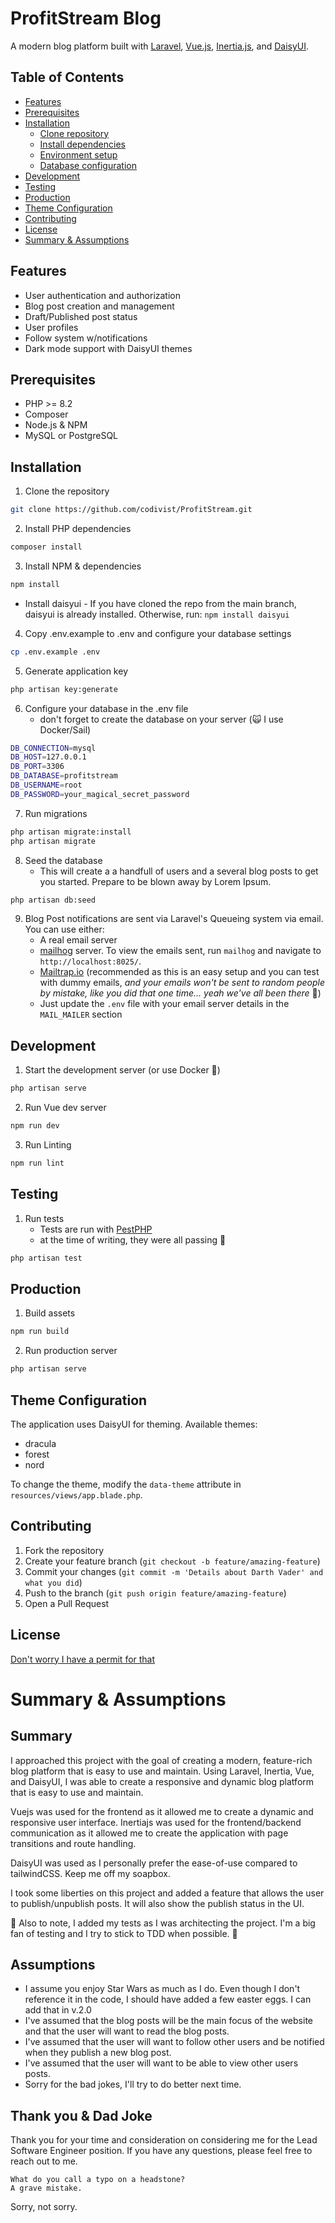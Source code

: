 # ProfitStream Blog

A modern blog platform built with [Laravel](https://laravel.com/), [Vue.js](https://vuejs.org/), [Inertia.js](https://inertiajs.com/), and [DaisyUI](https://daisyui.com/).

## Table of Contents

- [Features](#features)
- [Prerequisites](#prerequisites)
- [Installation](#installation)
  - [Clone repository](#installation)
  - [Install dependencies](#installation)
  - [Environment setup](#installation)
  - [Database configuration](#installation)
- [Development](#development)
- [Testing](#testing)
- [Production](#production)
- [Theme Configuration](#theme-configuration)
- [Contributing](#contributing)
- [License](#license)
- [Summary & Assumptions](#summary--assumptions)

## Features

- User authentication and authorization
- Blog post creation and management
- Draft/Published post status
- User profiles
- Follow system w/notifications
- Dark mode support with DaisyUI themes

## Prerequisites

- PHP >= 8.2
- Composer
- Node.js & NPM
- MySQL or PostgreSQL

## Installation

1. Clone the repository
```bash
git clone https://github.com/codivist/ProfitStream.git
```
2. Install PHP dependencies
```bash
composer install
```
3. Install NPM & dependencies
```bash
npm install
```
* Install daisyui - If you have cloned the repo from the main branch, daisyui is already installed. Otherwise, run: `npm install daisyui`

4. Copy .env.example to .env and configure your database settings
```bash
cp .env.example .env
```
5. Generate application key
```bash
php artisan key:generate
```
6. Configure your database in the .env file
    * don't forget to create the database on your server (:scream_cat: I use Docker/Sail)
```bash
DB_CONNECTION=mysql
DB_HOST=127.0.0.1
DB_PORT=3306
DB_DATABASE=profitstream
DB_USERNAME=root
DB_PASSWORD=your_magical_secret_password
```
7. Run migrations
```bash
php artisan migrate:install
php artisan migrate
```
8. Seed the database
    * This will create a a handfull of users and a several blog posts to get you started. Prepare to be blown away by Lorem Ipsum.
```bash
php artisan db:seed
```
9. Blog Post notifications are sent via Laravel's Queueing system via email. You can use either:
    * A real email server
    * [mailhog](https://github.com/mailhog/MailHog) server. To view the emails sent, run `mailhog` and navigate to `http://localhost:8025/`.
    * [Mailtrap.io](https://mailtrap.io/) (recommended as this is an easy setup and you can test with dummy emails, *and your emails won't be sent to random people by mistake, like you did that one time... yeah we've all been there* :grimacing:)
    * Just update the `.env` file with your email server details in the `MAIL_MAILER` section

## Development
1. Start the development server (or use Docker :shrug:)
```bash
php artisan serve
```
2. Run Vue dev server
```bash
npm run dev
```
3. Run Linting
```bash
npm run lint
```

## Testing
1. Run tests
    * Tests are run with [PestPHP](https://pestphp.com/)
    * at the time of writing, they were all passing :tada:
```bash
php artisan test
```

## Production
1. Build assets
```bash
npm run build
```
2. Run production server
```bash
php artisan serve
```

## Theme Configuration

The application uses DaisyUI for theming. Available themes:
- dracula
- forest
- nord

To change the theme, modify the `data-theme` attribute in `resources/views/app.blade.php`.

## Contributing

1. Fork the repository
2. Create your feature branch (`git checkout -b feature/amazing-feature`)
3. Commit your changes (`git commit -m 'Details about Darth Vader' and what you did`)
4. Push to the branch (`git push origin feature/amazing-feature`)
5. Open a Pull Request

## License

[Don't worry I have a permit for that](https://www.youtube.com/watch?v=uq6nBigMnlg)

# Summary & Assumptions

## Summary
I approached this project with the goal of creating a modern, feature-rich blog platform that is easy to use and maintain. Using Laravel, Inertia, Vue, and DaisyUI, I was able to create a responsive and dynamic blog platform that is easy to use and maintain.

Vuejs was used for the frontend as it allowed me to create a dynamic and responsive user interface. Inertiajs was used for the frontend/backend communication as it allowed me to create the application with page transitions and route handling.

DaisyUI was used as I personally prefer the ease-of-use compared to tailwindCSS. Keep me off my soapbox.

I took some liberties on this project and added a feature that allows the user to publish/unpublish posts. It will also show the publish status in the UI.

:star2: Also to note, I added my tests as I was architecting the project. I'm a big fan of testing and I try to stick to TDD when possible. :star2:

## Assumptions
* I assume you enjoy Star Wars as much as I do. Even though I don't reference it in the code, I should have added a few easter eggs. I can add that in v.2.0
* I've assumed that the blog posts will be the main focus of the website and that the user will want to read the blog posts.
* I've assumed that the user will want to follow other users and be notified when they publish a new blog post.
* I've assumed that the user will want to be able to view other users posts.
* Sorry for the bad jokes, I'll try to do better next time.

## Thank you & Dad Joke
Thank you for your time and consideration on considering me for the Lead Software Engineer position. If you have any questions, please feel free to reach out to me.
```
What do you call a typo on a headstone?
A grave mistake.
```
Sorry, not sorry.